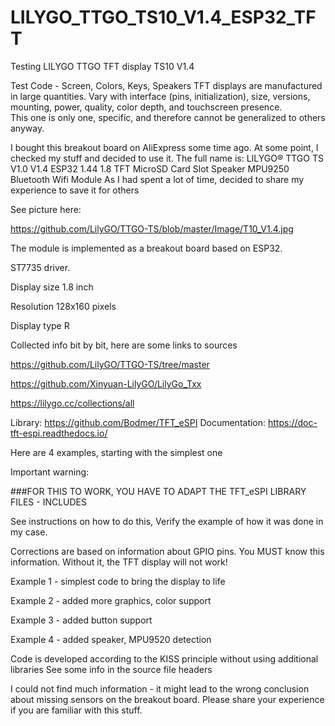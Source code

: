 # LILYGO_TTGO_TS10_V1.4_ESP32_TFT
Testing LILYGO TTGO TFT display TS10 V1.4

Test Code - Screen, Colors, Keys, Speakers
TFT displays are manufactured in large quantities. Vary with interface (pins, initialization), size, versions, mounting, power, quality, color depth, and touchscreen presence.  
This one is only one, specific, and therefore cannot be generalized to others anyway.

I bought this breakout board on AliExpress some time ago.  At some point, I checked my stuff and decided to use it.
The full name is:
LILYGO® TTGO TS V1.0 V1.4 ESP32 1.44 1.8 TFT MicroSD Card Slot Speaker MPU9250 Bluetooth Wifi Module 
As I had spent a lot of time, decided to share my experience to save it for others

See picture here: 

https://github.com/LilyGO/TTGO-TS/blob/master/Image/T10_V1.4.jpg

The module is implemented as a breakout board based on ESP32.

ST7735 driver.  

Display size 1.8 inch

Resolution 128x160 pixels

Display type R


Collected info bit by bit, here are some links to sources

https://github.com/LilyGO/TTGO-TS/tree/master

https://github.com/Xinyuan-LilyGO/LilyGo_Txx

https://lilygo.cc/collections/all

Library:
https://github.com/Bodmer/TFT_eSPI
Documentation: 
https://doc-tft-espi.readthedocs.io/

Here are 4 examples, starting with the simplest one

Important warning:

###FOR THIS TO WORK, YOU HAVE TO ADAPT THE TFT_eSPI LIBRARY FILES - INCLUDES

See instructions on how to do this, Verify the example of how it was done in my case.

Corrections are based on information about GPIO pins. You MUST know this information.
Without it, the TFT display will not work!


 Example 1 - simplest code to bring the display to life 
 
 Example 2 - added more graphics, color support
 
 Example 3 - added button support
 
 Example 4 - added speaker, MPU9520 detection  
 
Code is developed according to the KISS principle without using additional libraries
See some info in the source file headers

I could not find much information - it might lead to the wrong conclusion about missing sensors on the breakout board. Please share your experience if you are familiar with this stuff.
